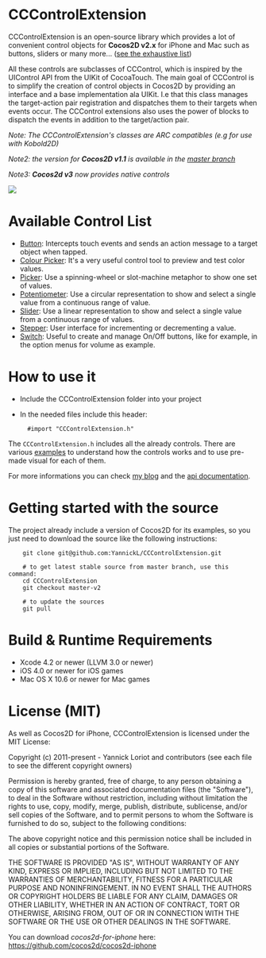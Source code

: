 CCControlExtension
=================
CCControlExtension is an open-source library which provides a lot of convenient control objects for __Cocos2D v2.x__ for iPhone and Mac such as buttons, sliders or many more... ([see the exhaustive list](#available-control-list))

All these controls are subclasses of CCControl, which is inspired by the UIControl API from the UIKit of CocoaTouch. The main goal of CCControl is to simplify the creation of control objects in Cocos2D by providing an interface and a base implementation ala UIKit. I.e that this class manages the target-action pair registration and dispatches them to their targets when events occur.
The CCControl extensions also uses the power of blocks to dispatch the events in addition to the target/action pair. 

*Note: The CCControlExtension's classes are ARC compatibles (e.g for use with Kobold2D)*

*Note2: the version for __Cocos2D v1.1__ is available in the [master branch](https://github.com/YannickL/CCControlExtension/tree/master)*

*Note3: __Cocos2d v3__ now provides native controls*

![](http://github.com/YannickL/CCControlExtension/raw/master/screenshots/cccontrolextension.png)

Available Control List
====================

  * [Button](http://yannickloriot.com/library/ios/cccontrolextension/Classes/CCControlButton.html):
Intercepts touch events and sends an action message to a target object when tapped.
  * [Colour Picker](http://yannickloriot.com/library/ios/cccontrolextension/Classes/CCControlColourPicker.html):
It's a very useful control tool to preview and test color values.
  * [Picker](http://yannickloriot.com/library/ios/cccontrolextension/Classes/CCControlPicker.html):
Use a spinning-wheel or slot-machine metaphor to show one set of values.
  * [Potentiometer](http://yannickloriot.com/library/ios/cccontrolextension/Classes/CCControlPotentiometer.html):
Use a circular representation to show and select a single value from a continuous range of value.
  * [Slider](http://yannickloriot.com/library/ios/cccontrolextension/Classes/CCControlSlider.html):
Use a linear representation to show and select a single value from a continuous range of values.
  * [Stepper](http://yannickloriot.com/library/ios/cccontrolextension/Classes/CCControlStepper.html):
User interface for incrementing or decrementing a value.
  * [Switch](http://yannickloriot.com/library/ios/cccontrolextension/Classes/CCControlSwitch.html):
Useful to create and manage On/Off buttons, like for example, in the option menus for volume as example.

How to use it
====================
- Include the CCControlExtension folder into your project
- In the needed files include this header:

        #import "CCControlExtension.h"

The `CCControlExtension.h` includes all the already controls.
There are various [examples][] to understand how the controls works and to use pre-made visual for each of them.

For more informations you can check [my blog][] and the [api documentation][].
  
Getting started with the source
===================== 
The project already include a version of Cocos2D for its examples, so you just need to download the source like the following instructions:

```
    git clone git@github.com:YannickL/CCControlExtension.git

    # to get latest stable source from master branch, use this command:
    cd CCControlExtension
    git checkout master-v2

    # to update the sources
    git pull
```

Build & Runtime Requirements
====================

  * Xcode 4.2 or newer (LLVM 3.0 or newer)
  * iOS 4.0 or newer for iOS games
  * Mac OS X 10.6 or newer for Mac games

License (MIT)
====================
As well as Cocos2D for iPhone, CCControlExtension is licensed under the MIT License:

Copyright (c) 2011-present - Yannick Loriot and contributors
(see each file to see the different copyright owners)

Permission is hereby granted, free of charge, to any person obtaining a copy
of this software and associated documentation files (the "Software"), to deal
in the Software without restriction, including without limitation the rights
to use, copy, modify, merge, publish, distribute, sublicense, and/or sell
copies of the Software, and to permit persons to whom the Software is
furnished to do so, subject to the following conditions:

The above copyright notice and this permission notice shall be included in
all copies or substantial portions of the Software.

THE SOFTWARE IS PROVIDED "AS IS", WITHOUT WARRANTY OF ANY KIND, EXPRESS OR
IMPLIED, INCLUDING BUT NOT LIMITED TO THE WARRANTIES OF MERCHANTABILITY,
FITNESS FOR A PARTICULAR PURPOSE AND NONINFRINGEMENT. IN NO EVENT SHALL THE
AUTHORS OR COPYRIGHT HOLDERS BE LIABLE FOR ANY CLAIM, DAMAGES OR OTHER
LIABILITY, WHETHER IN AN ACTION OF CONTRACT, TORT OR OTHERWISE, ARISING FROM,
OUT OF OR IN CONNECTION WITH THE SOFTWARE OR THE USE OR OTHER DEALINGS IN
THE SOFTWARE.
 
You can download *cocos2d-for-iphone* here: https://github.com/cocos2d/cocos2d-iphone

[my blog]: http://yannickloriot.com/2013/02/the-control-extension-for-cocos2d/
[examples]: https://github.com/YannickL/CCControlExtension/tree/master-v2/CCControlExtensionExamples
[api documentation]: http://yannickloriot.com/library/ios/cccontrolextension/
